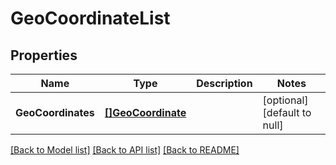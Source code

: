 # GeoCoordinateList

## Properties
Name | Type | Description | Notes
------------ | ------------- | ------------- | -------------
**GeoCoordinates** | [**[]GeoCoordinate**](GeoCoordinate.md) |  | [optional] [default to null]

[[Back to Model list]](../README.md#documentation-for-models) [[Back to API list]](../README.md#documentation-for-api-endpoints) [[Back to README]](../README.md)


